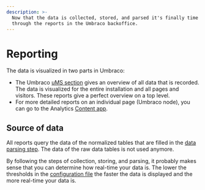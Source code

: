 ```yaml
---
description: >-
  Now that the data is collected, stored, and parsed it's finally time to browse
  through the reports in the Umbraco backoffice.
---
```


# Reporting

The data is visualized in two parts in Umbraco:

* The Umbraco [uMS section](../../../marketers-and-editors/introduction/the-umarketingsuite-section.md) gives an overview of all data that is recorded. The data is visualized for the entire installation and all pages and visitors. These reports give a perfect overview on a top level.
* For more detailed reports on an individual page (Umbraco node), you can go to the Analytics [Content app](../../../marketers-and-editors/introduction/content-apps.md).

## Source of data

All reports query the data of the normalized tables that are filled in the [data parsing step](../../../../../the-umarketingsuite-broad-overview/dataflow-pipeline/data-parsing/). The data of the raw data tables is not used anymore.

By following the steps of collection, storing, and parsing, it probably makes sense that you can determine how real-time your data is. The lower the thresholds in the [configuration file](../../../getting-started/for-developers/configuration-options-2-x.md) the faster the data is displayed and the more real-time your data is.

